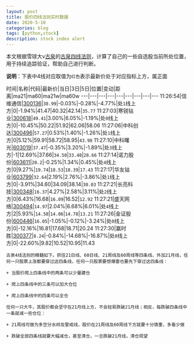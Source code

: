```yaml
---
layout: post
title: 股价四线法则实时数据
date: 2020-5-10
categories: blog
tags: [python,stock]
description: stock index alert
---
```



本文根据雪球大v[古泉](https://xueqiu.com/u/7148646888)的[古泉四线法则](https://xueqiu.com/7148646888/130498192)，计算了自己的一些自选股当前所处位置，用于持续追踪验证，帮助自己进行判断。

**说明**：下表中4线对应取值为`红色`表示最新价处于对应指标上方，属正面

时间|名称|代码|最新价|当日|3日|5日|位置|变动|距离|ma21|ma60|ma21w|ma60w
---|---|---|---|---|---|---|---|---
11:26:54|信维通信|[300136](https://xueqiu.com/S/SZ300136)|`38.99`|-0.03%|-0.28%|-4.77%|处`1`线上方|0|-1.94%|41.47|40.32|42.14|`35.77`
11:27:03|寒锐钴业|[300618](https://xueqiu.com/S/SZ300618)|`49.41`|3.00%|6.05%|-1.19%|处`0`线上方|0|-10.45%|50.22|51.92|62.06|58.06
11:27:06|中科创达|[300496](https://xueqiu.com/S/SZ300496)|`57.27`|0.53%|1.40%|-1.26%|处`1`线上方|0|5.12%|59.91|58.72|58.95|`43.98`
11:27:10|中科曙光|[603019](https://xueqiu.com/S/SH603019)|`37.47`|-0.35%|3.20%|-1.89%|处`3`线上方|-1|12.69%|37.66|`34.50`|`33.48`|`28.66`
11:27:14|诺力股份|[603611](https://xueqiu.com/S/SH603611)|`20.2`|-0.25%|1.34%|0.45%|处`4`线上方|0|9.27%|`19.74`|`18.53`|`18.39`|`17.43`
11:27:17|华友钴业|[603799](https://xueqiu.com/S/SH603799)|`32.64`|2.19%|2.76%|-3.86%|处`1`线上方|0|-3.91%|34.60|34.09|38.14|`30.03`
11:27:21|长亮科技|[300348](https://xueqiu.com/S/SZ300348)|`16.37`|4.27%|2.58%|3.11%|处`2`线上方|0|6.43%|16.68|`16.09`|16.52|`12.92`
11:27:21|盛天网络|[300494](https://xueqiu.com/S/SZ300494)|`14.97`|2.04%|6.68%|6.01%|处`4`线上方|2|5.93%|`14.58`|`14.06`|`14.78`|`13.21`
11:27:26|金证股份|[600446](https://xueqiu.com/S/SH600446)|`16.05`|-1.05%|-0.12%|-3.24%|处`0`线上方|0|-12.16%|16.81|17.68|18.71|20.24
11:27:30|赢时胜|[300377](https://xueqiu.com/S/SZ300377)|`8.24`|-0.84%|-14.68%|-16.87%|处`0`线上方|0|-22.60%|9.82|10.52|10.95|11.43

```
古泉4线法则的精髓如下。抓住21日线、60日线、21周线及60周线等四条线，外加21月线，任何一只股票上涨都要穿过这四条线，任何一只股票要想爆雷也要先下穿过这四条线：

+ 当股价爬上四条线中的两条可以少量建仓

+ 爬上四条线中的三条可以加大仓位

+ 爬上四条线中的四条可以全仓

任何一只大牛，其股价都会坚守在21月线上方，不会轻易跌破21月线；相反，每跌破四条线中一条就减一些仓位：

+ 21周线可做为多空分水岭及警戒线，股价在21周线及60周线下方就要十分慎重，多看少做

+ 跌破全部四条线就要大幅减仓，甚至清仓，一旦跌破21月线，清仓观望
```